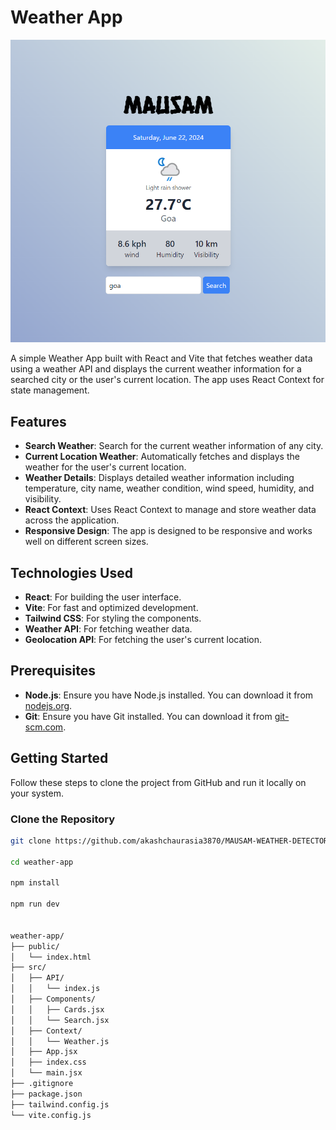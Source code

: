 # Weather App

![Weather App Screenshot](src/assets/demo.png)

A simple Weather App built with React and Vite that fetches weather data using a weather API and displays the current weather information for a searched city or the user's current location. The app uses React Context for state management.

## Features

- **Search Weather**: Search for the current weather information of any city.
- **Current Location Weather**: Automatically fetches and displays the weather for the user's current location.
- **Weather Details**: Displays detailed weather information including temperature, city name, weather condition, wind speed, humidity, and visibility.
- **React Context**: Uses React Context to manage and store weather data across the application.
- **Responsive Design**: The app is designed to be responsive and works well on different screen sizes.

## Technologies Used

- **React**: For building the user interface.
- **Vite**: For fast and optimized development.
- **Tailwind CSS**: For styling the components.
- **Weather API**: For fetching weather data.
- **Geolocation API**: For fetching the user's current location.

## Prerequisites

- **Node.js**: Ensure you have Node.js installed. You can download it from [nodejs.org](https://nodejs.org/).
- **Git**: Ensure you have Git installed. You can download it from [git-scm.com](https://git-scm.com/).

## Getting Started

Follow these steps to clone the project from GitHub and run it locally on your system.

### Clone the Repository

```sh
git clone https://github.com/akashchaurasia3870/MAUSAM-WEATHER-DETECTOR-.git

cd weather-app

npm install

npm run dev


weather-app/
├── public/
│   └── index.html
├── src/
│   ├── API/
│   │   └── index.js
│   ├── Components/
│   │   ├── Cards.jsx
│   │   └── Search.jsx
│   ├── Context/
│   │   └── Weather.js
│   ├── App.jsx
│   ├── index.css
│   └── main.jsx
├── .gitignore
├── package.json
├── tailwind.config.js
└── vite.config.js
